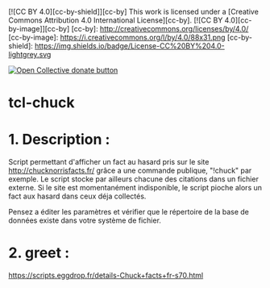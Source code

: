 [![CC BY 4.0][cc-by-shield]][cc-by]
This work is licensed under a [Creative Commons Attribution 4.0 International License][cc-by].
[![CC BY 4.0][cc-by-image]][cc-by]
[cc-by]: http://creativecommons.org/licenses/by/4.0/
[cc-by-image]: https://i.creativecommons.org/l/by/4.0/88x31.png
[cc-by-shield]: https://img.shields.io/badge/License-CC%20BY%204.0-lightgrey.svg

 <span class="badge-opencollective"><a href="https://github.com/ZarTek-Creole/DONATE" title="Donate to this project"><img src="https://img.shields.io/badge/open%20collective-donate-yellow.svg" alt="Open Collective donate button" /></a></span>
# tcl-chuck

# 1. Description :
Script permettant d'afficher un fact au hasard pris sur le site http://chucknorrisfacts.fr/ grâce a une commande publique, "!chuck" par exemple. Le script stocke par ailleurs chacune des citations dans un fichier externe. Si le site est momentanément indisponible, le script pioche alors un fact aux hasard dans ceux déja collectés.

Pensez a éditer les paramètres et vérifier que le répertoire de la base de données existe dans votre système de fichier.

# 2. greet :
https://scripts.eggdrop.fr/details-Chuck+facts+fr-s70.html